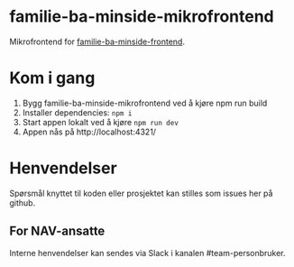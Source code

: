 # familie-ba-minside-mikrofrontend

Mikrofrontend for [familie-ba-minside-frontend](https://github.com/navikt/familie-ba-minside-frontend).

# Kom i gang

1. Bygg familie-ba-minside-mikrofrontend ved å kjøre npm run build
2. Installer dependencies: `npm i`
3. Start appen lokalt ved å kjøre `npm run dev`
4. Appen nås på http://localhost:4321/

# Henvendelser

Spørsmål knyttet til koden eller prosjektet kan stilles som issues her på github.

## For NAV-ansatte

Interne henvendelser kan sendes via Slack i
kanalen #team-personbruker.
